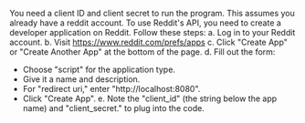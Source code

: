 You need a client ID and client secret to run the program. This assumes you already have a reddit account. 
To use Reddit's API, you need to create a developer application on Reddit. Follow these steps:
a. Log in to your Reddit account.
b. Visit https://www.reddit.com/prefs/apps
c. Click "Create App" or "Create Another App" at the bottom of the page.
d. Fill out the form:
- Choose "script" for the application type.
- Give it a name and description.
- For "redirect uri," enter "http://localhost:8080".
- Click "Create App".
e. Note the "client_id" (the string below the app name) and "client_secret." to plug into the code. 

